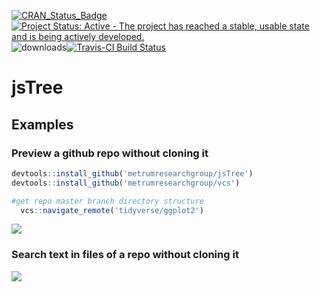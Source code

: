 [![CRAN\_Status\_Badge](https://www.r-pkg.org/badges/version/jsTree)](https://cran.r-project.org/package=jsTree)
[![Project Status: Active - The project has reached a stable, usable state and is being actively developed.](http://www.repostatus.org/badges/0.1.0/active.svg)](http://www.repostatus.org/#active) 
![downloads](http://cranlogs.r-pkg.org/badges/jsTree)[![Travis-CI Build Status](https://travis-ci.org/metrumresearchgroup/jsTree.svg?branch=master)](https://travis-ci.org/metrumresearchgroup/jsTree)

# jsTree

## Examples

### Preview a github repo without cloning it

```r
devtools::install_github('metrumresearchgroup/jsTree')
devtools::install_github('metrumresearchgroup/vcs')

#get repo master branch directory structure
  vcs::navigate_remote('tidyverse/ggplot2')
```

![](https://github.com/yonicd/jsTree/blob/master/Miscellaneous/preview_gh_example.gif?raw=true)

### Search text in files of a repo without cloning it

![](https://github.com/yonicd/jsTree/blob/master/Miscellaneous/jstree_vcs_grepr.gif?raw=true)